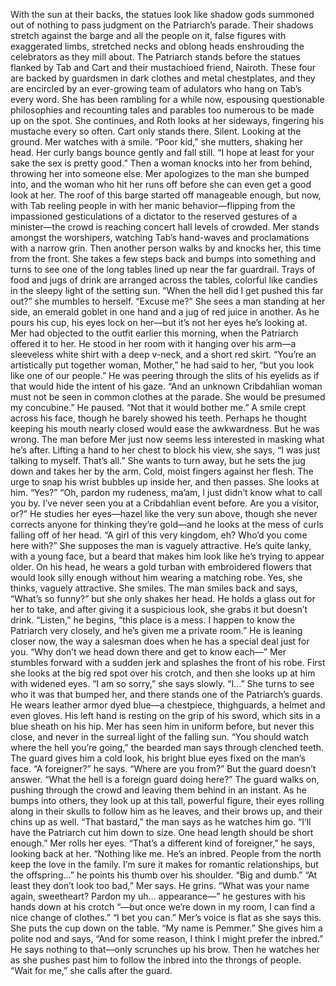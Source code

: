 
With the sun at their backs, the statues look like shadow gods summoned out of nothing to pass judgment on the Patriarch’s parade. Their shadows stretch against the barge and all the people on it, false figures with exaggerated limbs, stretched necks and oblong heads enshrouding the celebrators as they mill about. The Patriarch stands before the statues flanked by Tab and Cart and their mustachioed friend, Nairoth. These four are backed by guardsmen in dark clothes and metal chestplates, and they are encircled by an ever-growing team of adulators who hang on Tab’s every word.
She has been rambling for a while now, espousing questionable philosophies and recounting tales and parables too numerous to be made up on the spot. She continues, and Roth looks at her sideways, fingering his mustache every so often. Cart only stands there. Silent. Looking at the ground.
Mer watches with a smile.
“Poor kid,” she mutters, shaking her head. Her curly bangs bounce gently and fall still. “I hope at least for your sake the sex is pretty good.”
Then a woman knocks into her from behind, throwing her into someone else. Mer apologizes to the man she bumped into, and the woman who hit her runs off before she can even get a good look at her.
The roof of this barge started off manageable enough, but now, with Tab reeling people in with her manic behavior—flipping from the impassioned gesticulations of a dictator to the reserved gestures of a minister—the crowd is reaching concert hall levels of crowded.
Mer stands amongst the worshipers, watching Tab’s hand-waves and proclamations with a narrow grin. Then another person walks by and knocks her, this time from the front. She takes a few steps back and bumps into something and turns to see one of the long tables lined up near the far guardrail. Trays of food and jugs of drink are arranged across the tables, colorful like candies in the sleepy light of the setting sun.
“When the hell did I get pushed this far out?” she mumbles to herself.
“Excuse me?”
She sees a man standing at her side, an emerald goblet in one hand and a jug of red juice in another. As he pours his cup, his eyes lock on her—but it’s not her eyes he’s looking at.
Mer had objected to the outfit earlier this morning, when the Patriarch offered it to her. He stood in her room with it hanging over his arm—a sleeveless white shirt with a deep v-neck, and a short red skirt.
“You’re an artistically put together woman, Mother,” he had said to her, “but you look like one of our people.” He was peering through the slits of his eyelids as if that would hide the intent of his gaze. “And an unknown Cribdahlian woman must not be seen in common clothes at the parade. She would be presumed my concubine.” He paused. “Not that it would bother me.” A smile crept across his face, though he barely showed his teeth. Perhaps he thought keeping his mouth nearly closed would ease the awkwardness. But he was wrong.
The man before Mer just now seems less interested in masking what he’s after. Lifting a hand to her chest to block his view, she says, “I was just talking to myself. That’s all.”
She wants to turn away, but he sets the jug down and takes her by the arm. Cold, moist fingers against her flesh. The urge to snap his wrist bubbles up inside her, and then passes. She looks at him. “Yes?”
“Oh, pardon my rudeness, ma’am, I just didn’t know what to call you by. I’ve never seen you at a Cribdahlian event before. Are you a visitor, or?” He studies her eyes—hazel like the very sun above, though she never corrects anyone for thinking they’re gold—and he looks at the mess of curls falling off of her head. “A girl of this very kingdom, eh? Who’d you come here with?”
She supposes the man is vaguely attractive. He’s quite lanky, with a young face, but a beard that makes him look like he’s trying to appear older. On his head, he wears a gold turban with embroidered flowers that would look silly enough without him wearing a matching robe.
Yes, she thinks, vaguely attractive.
She smiles.
The man smiles back and says, “What’s so funny?” but she only shakes her head. He holds a glass out for her to take, and after giving it a suspicious look, she grabs it but doesn’t drink. “Listen,” he begins, “this place is a mess. I happen to know the Patriarch very closely, and he’s given me a private room.” He is leaning closer now, the way a salesman does when he has a special deal just for you. “Why don’t we head down there and get to know each—”
Mer stumbles forward with a sudden jerk and splashes the front of his robe.
First she looks at the big red spot over his crotch, and then she looks up at him with widened eyes. “I am so sorry,” she says slowly. “I…” She turns to see who it was that bumped her, and there stands one of the Patriarch’s guards. He wears leather armor dyed blue—a chestpiece, thighguards, a helmet and even gloves. His left hand is resting on the grip of his sword, which sits in a blue sheath on his hip. Mer has seen him in uniform before, but never this close, and never in the surreal light of the falling sun.
“You should watch where the hell you’re going,” the bearded man says through clenched teeth.
The guard gives him a cold look, his bright blue eyes fixed on the man’s face.
“A foreigner?” he says. “Where are you from?”
But the guard doesn’t answer.
“What the hell is a foreign guard doing here?”
The guard walks on, pushing through the crowd and leaving them behind in an instant. As he bumps into others, they look up at this tall, powerful figure, their eyes rolling along in their skulls to follow him as he leaves, and their brows up, and their chins up as well.
“That bastard,” the man says as he watches him go. “I’ll have the Patriarch cut him down to size. One head length should be short enough.”
Mer rolls her eyes.
“That’s a different kind of foreigner,” he says, looking back at her. “Nothing like me. He’s an inbred. People from the north keep the love in the family. I’m sure it makes for romantic relationships, but the offspring…” he points his thumb over his shoulder. “Big and dumb.”
“At least they don’t look too bad,” Mer says.
He grins. “What was your name again, sweetheart? Pardon my uh… appearance—” he gestures with his hands down at his crotch “—but once we’re down in my room, I can find a nice change of clothes.”
“I bet you can.” Mer’s voice is flat as she says this. She puts the cup down on the table. “My name is Pemmer.” She gives him a polite nod and says, “And for some reason, I think I might prefer the inbred.”
He says nothing to that—only scrunches up his brow. Then he watches her as she pushes past him to follow the inbred into the throngs of people.
“Wait for me,” she calls after the guard.